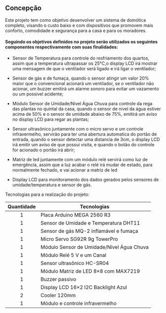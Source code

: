 ## Concepção

Este projeto tem como objetivo desenvolver um sistema de domótica completo, visando o custo baixo e com dispositivos que promovem mais conforto, comodidade e segurança para a casa e para os moradores.

#### Seguindo os objetivos definidos no projeto serão utilizados os seguintes componentes respectivamente com suas finalidades:

* Sensor de Temperatura para controle do resfriamento dos quartos, assim que a temperatura ultrapassar os 25°C,o display LCD irá mostrar uma mensagem de que o ventilador será ligado e irá ligar o ventilador;

* Sensor de gás e de fumaça, quando o sensor atingir um valor 20% maior que o convencional acionará um ventilador, se o ventilador não acionar, um buzzer emitirá um alarme sonoro  para evitar um vazamento ou um possivel acidente;

* Módulo Sensor de Umidade/Nível Água Chuva para controle da rega das plantas no quintal da casa, quando o sensor de nivel da água estiver acima de 50% e o sensor de umidade abaixo de 75%, emitirá um aviso no display LCD para regar as plantas;

* Sensor ultrasônico juntamente com o micro servo e um controle infravermelho, servirão para ter uma abertura automatica do portão de entrada, quando o sensor detectar uma distancia de 3cm, o display LCD irá emitir um aviso de que possui visita, e quando o botão do controle for acionado o portão irá abrir;

* Matriz de led juntamente com um módulo relé servirá como luz de emergência, assim que a luz acabar o relé irá mudar de estado, para normalmente fechado, e vai acionar a matriz de led

* Display LCD para monitoramento dos dados gerados pelos sensores de umidade/temperatura e sensor de gás.



Tecnologias para a realização do projeto:


Quantidade  | Tecnologias
:---------:   | ------
1           | Placa Arduino MEGA 2560 R3
1           | Sensor de Umidade e Temperatura DHT11
1           | Sensor de gás MQ-2 inflamável e fumaça
1           | Micro Servo SG92R 9g TowerPro
1           | Módulo Sensor de Umidade/Nível Água Chuva
1           | Módulo Relé 5 V e um Canal
1           | Sensor ultrasônico HC-SR04
1           | Módulo Matriz de LED 8×8 com MAX7219
1           | Buzzer passivo
1           | Display LCD 16×2 I2C Backlight Azul
2           | Cooler 120mm
1           | Módulo e controle infravermelho





